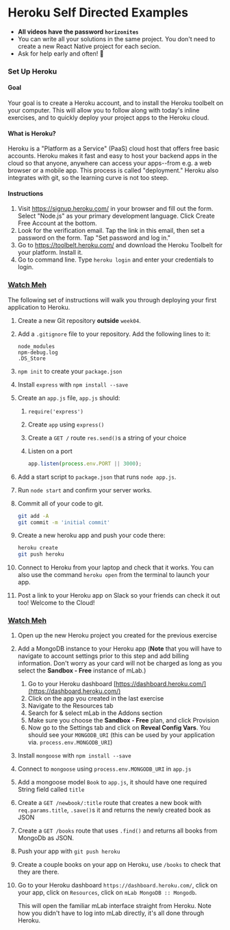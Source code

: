 # Heroku Self Directed Examples

- **All videos have the password `horizonites`**
- You can write all your solutions in the same project. You don't need to
  create a new React Native project for each secion.
- Ask for help early and often! 🙋

### Set Up Heroku

#### Goal

Your goal is to create a Heroku account, and to install the Heroku toolbelt on
your computer. This will allow you to follow along with today's inline
exercises, and to quickly deploy your project apps to the Heroku cloud.

#### What is Heroku?

Heroku is a "Platform as a Service" (PaaS) cloud host that offers free basic
accounts. Heroku makes it fast and easy to host your backend apps in the cloud
so that anyone, anywhere can access your apps--from e.g. a web browser or a
mobile app. This process is called "deployment." Heroku also integrates with
git, so the learning curve is not too steep.

#### Instructions

1. Visit https://signup.heroku.com/ in your browser and fill out the form.
   Select "Node.js" as your primary development language. Click Create Free
   Account at the bottom.
1. Look for the verification email. Tap the link in this email, then set a
   password on the form. Tap "Set password and log in."
1. Go to https://toolbelt.heroku.com/ and download the Heroku Toolbelt for your
   platform. Install it.
1. Go to command line. Type `heroku login` and enter your credentials to
   login.

### [Watch Meh]()

The following set of instructions will walk you through deploying your first
application to Heroku.

1. Create a new Git repository **outside** `week04`.
1. Add a `.gitignore` file to your repository. Add the following lines to
   it:

    ```
	node_modules
	npm-debug.log
	.DS_Store
	```

1. `npm init` to create your `package.json`
1. Install `express` with `npm install --save`
1. Create an `app.js` file, `app.js` should:
    1. `require('express')`
    1. Create `app` using `express()`
    1. Create a `GET /` route `res.send()`s a string of your choice
    1. Listen on a port

	    ```javascript
        app.listen(process.env.PORT || 3000);
        ```

1. Add a start script to `package.json` that runs `node app.js`.
1. Run `node start` and confirm your server works.
1. Commit all of your code to git.
    ```bash
	git add -A
	git commit -m 'initial commit'
	```
1. Create a new heroku app and push your code there:

	```bash
	heroku create
	git push heroku
	```

1. Connect to Heroku from your laptop and check that it works. You can also use the command `heroku open` from the terminal to launch your app.
1. Post a link to your Heroku app on Slack so your friends can check it out too! Welcome to the Cloud!

### [Watch Meh]()

1. Open up the new Heroku project you created for the previous exercise
1. Add a MongoDB instance to your Heroku app (__Note__ that you will have to navigate to account settings prior to this step and add billing information. Don't worry as your card will not be charged as long as you select the __Sandbox - Free__ instance of mLab.)
    1. Go to your Heroku dashboard [https://dashboard.heroku.com/](https://dashboard.heroku.com/)
	1. Click on the app you created in the last exercise
	1. Navigate to the Resources tab
	1. Search for & select mLab in the Addons section
	1. Make sure you choose the __Sandbox - Free__ plan, and click Provision
	1. Now go to the Settings tab and click on __Reveal Config Vars__. You should see your `MONGODB_URI` (this can be used by your application via. `process.env.MONGODB_URI`)
1. Install `mongoose` with `npm install --save`
1. Connect to `mongoose` using `process.env.MONGODB_URI` in `app.js`
1. Add a mongoose model `Book` to `app.js`, it should have one required String
   field called `title`
1. Create a `GET /newbook/:title` route that creates a new book with
   `req.params.title`, `.save()`s it and returns the newly created book as JSON
1. Create a `GET /books` route that uses `.find()` and returns all books from
   MongoDb as JSON.
1. Push your app with `git push heroku`
1. Create a couple books on your app on Heroku, use `/books` to check that they
   are there.
1. Go to your Heroku dashboard `https://dashboard.heroku.com/`, click on your
   app, click on `Resources`, click on `mLab MongoDB :: Mongodb`.

   This will open the familiar mLab interface straight from Heroku. Note how you
   didn't have to log into mLab directly, it's all done through Heroku.


